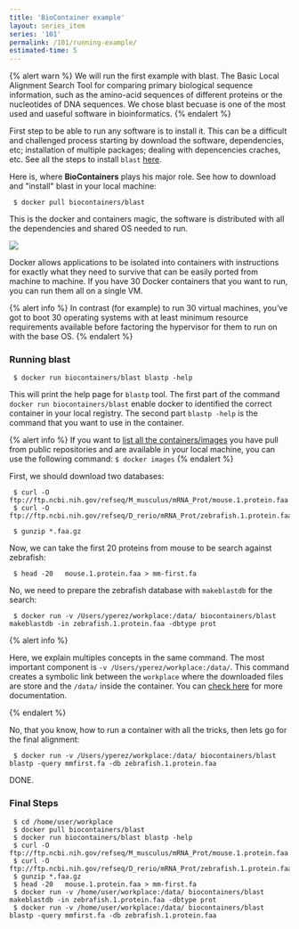 ```yaml
---
title: 'BioContainer example'
layout: series_item
series: '101'
permalink: /101/running-example/
estimated-time: 5
---
```


{% alert warn %}
We will run the first example with blast. The Basic Local Alignment Search Tool for comparing primary biological sequence
information, such as the amino-acid sequences of different proteins or the nucleotides of DNA sequences.
We chose blast becuase is one of the most used and uaseful software in bioinformatics.
{% endalert %}

First step to be able to run any software is to install it. This can be a difficult and challenged process starting by download
the software, dependencies, etc; installation of multiple packages; dealing with depencencies craches, etc. See all the steps
to install `blast` [here](https://www.ncbi.nlm.nih.gov/books/NBK279671/).  

Here is, where **BioContainers** plays his major role. See how to download and "install" blast in your local machine:

~~~
 $ docker pull biocontainers/blast
~~~

This is the docker and containers magic, the software is distributed with all the dependencies and shared OS needed to run.

<img class="splashIcon" src="{{ site.baseurl}}/img/series/101/what.gif">

Docker allows applications to be isolated into containers with instructions for exactly what they need to survive that can be easily ported
from machine to machine. If you have 30 Docker containers that you want to run, you can run them all on a single VM.

{% alert info %}
 In contrast (for example) to run 30 virtual machines, you’ve got to boot 30 operating systems with at least minimum resource
 requirements available before factoring the hypervisor for them to run on with the base OS.
{% endalert %}

### Running blast

~~~
 $ docker run biocontainers/blast blastp -help
~~~

This will print the help page for `blastp` tool. The first part of the command `docker run biocontainers/blast` enable docker
to identified the correct container in your local registry. The second part `blastp -help` is the command that you want to
use in the container.

{% alert info %}
 If you want to [list all the containers/images](https://docs.docker.com/engine/reference/commandline/images/) you have pull from public repositories and are available in your
 local machine, you can use the following command: `$ docker images`
{% endalert %}


First, we should download two databases:

~~~
 $ curl -O ftp://ftp.ncbi.nih.gov/refseq/M_musculus/mRNA_Prot/mouse.1.protein.faa.gz
 $ curl -O ftp://ftp.ncbi.nih.gov/refseq/D_rerio/mRNA_Prot/zebrafish.1.protein.faa.gz

 $ gunzip *.faa.gz
~~~

Now, we can take the first 20 proteins from mouse to be search against  zebrafish:

~~~
 $ head -20   mouse.1.protein.faa > mm-first.fa
~~~

No, we need to prepare the zebrafish database with `makeblastdb` for the search:

~~~
 $ docker run -v /Users/yperez/workplace:/data/ biocontainers/blast makeblastdb -in zebrafish.1.protein.faa -dbtype prot
~~~

{% alert info %}                                                                                                                  

 Here, we explain multiples concepts in the same command. The most important component is `-v /Users/yperez/workplace:/data/`. This command creates a symbolic link
 between the `workplace` where the downloaded files are store and the `/data/` inside the container. You can [check here](/developer-manual/biocontainers-input-output/) for more documentation.  

{% endalert %}


No, that you know, how to run a container with all the tricks, then lets go for the final alignment:

~~~
 $ docker run -v /Users/yperez/workplace:/data/ biocontainers/blast blastp -query mmfirst.fa -db zebrafish.1.protein.faa
~~~

DONE.

### Final Steps

~~~
 $ cd /home/user/workplace
 $ docker pull biocontainers/blast
 $ docker run biocontainers/blast blastp -help
 $ curl -O ftp://ftp.ncbi.nih.gov/refseq/M_musculus/mRNA_Prot/mouse.1.protein.faa.gz    
 $ curl -O ftp://ftp.ncbi.nih.gov/refseq/D_rerio/mRNA_Prot/zebrafish.1.protein.faa.gz
 $ gunzip *.faa.gz
 $ head -20   mouse.1.protein.faa > mm-first.fa
 $ docker run -v /home/user/workplace:/data/ biocontainers/blast makeblastdb -in zebrafish.1.protein.faa -dbtype prot
 $ docker run -v /home/user/workplace:/data/ biocontainers/blast blastp -query mmfirst.fa -db zebrafish.1.protein.faa
~~~
